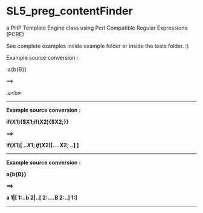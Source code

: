 SL5_preg_contentFinder
======================

a PHP Template Engine class using Perl Compatible Regular Expressions (PCRE)

See complete examples inside example folder or inside the tests folder. :)


Example source conversion :

:a{b{B}}

==>

:a<b<B>>

______________________

Example source conversion :

if(X1){$X1;if(X2){$X2;}}

==>

if(X1)[
..$X1;if(X2)[
....$X2;
..]
]

______________________

Example source conversion :

a{b{B}}

==>

a
1|[
1:..b
2|..[
2:....B
2:..]
1:]
______________________


